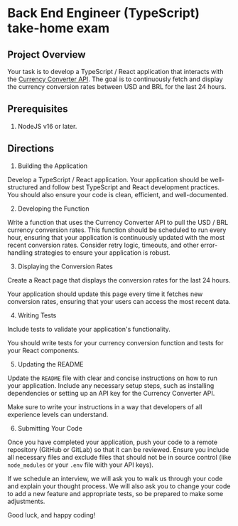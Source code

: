 # Back End Engineer (TypeScript) take-home exam

## Project Overview

Your task is to develop a TypeScript / React application that interacts with the [Currency Converter API](https://rapidapi.com/natkapral/api/currency-converter5). The goal is to continuously fetch and display the currency conversion rates between USD and BRL for the last 24 hours.

## Prerequisites

1. NodeJS v16 or later.

## Directions

1. Building the Application

Develop a TypeScript / React application. Your application should be well-structured and follow best TypeScript and React development practices. You should also ensure your code is clean, efficient, and well-documented.

2. Developing the Function

Write a function that uses the Currency Converter API to pull the USD / BRL currency conversion rates. This function should be scheduled to run every hour, ensuring that your application is continuously updated with the most recent conversion rates. Consider retry logic, timeouts, and other error-handling strategies to ensure your application is robust.

3. Displaying the Conversion Rates

Create a React page that displays the conversion rates for the last 24 hours.

Your application should update this page every time it fetches new conversion rates, ensuring that your users can access the most recent data.

4. Writing Tests

Include tests to validate your application's functionality.

You should write tests for your currency conversion function and tests for your React components.

5. Updating the README

Update the `README` file with clear and concise instructions on how to run your application. Include any necessary setup steps, such as installing dependencies or setting up an API key for the Currency Converter API.

Make sure to write your instructions in a way that developers of all experience levels can understand.

6. Submitting Your Code

Once you have completed your application, push your code to a remote repository (GitHub or GitLab) so that it can be reviewed. Ensure you include all necessary files and exclude files that should not be in source control (like `node_modules` or your `.env` file with your API keys).

If we schedule an interview, we will ask you to walk us through your code and explain your thought process. We will also ask you to change your code to add a new feature and appropriate tests, so be prepared to make some adjustments.

Good luck, and happy coding!

